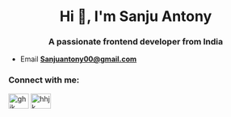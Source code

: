 <h1 align="center">Hi 👋, I'm Sanju Antony</h1>
<h3 align="center">A passionate frontend developer from India</h3>

- Email **Sanjuantony00@gmail.com**

<h3 align="left">Connect with me:</h3>
<p align="left">
<a href="https://linkedin.com/in/ghjk" target="blank"><img align="center" src="https://raw.githubusercontent.com/rahuldkjain/github-profile-readme-generator/master/src/images/icons/Social/linked-in-alt.svg" alt="ghjk" height="30" width="40" /></a>
<a href="https://www.youtube.com/c/hhjk" target="blank"><img align="center" src="https://raw.githubusercontent.com/rahuldkjain/github-profile-readme-generator/master/src/images/icons/Social/youtube.svg" alt="hhjk" height="30" width="40" /></a>
</p>
